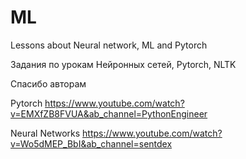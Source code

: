 # ML
Lessons about Neural network, ML and Pytorch

Задания по урокам Нейронных сетей, Pytorch, NLTK

Спасибо авторам 

Pytorch
https://www.youtube.com/watch?v=EMXfZB8FVUA&ab_channel=PythonEngineer

Neural Networks
https://www.youtube.com/watch?v=Wo5dMEP_BbI&ab_channel=sentdex
